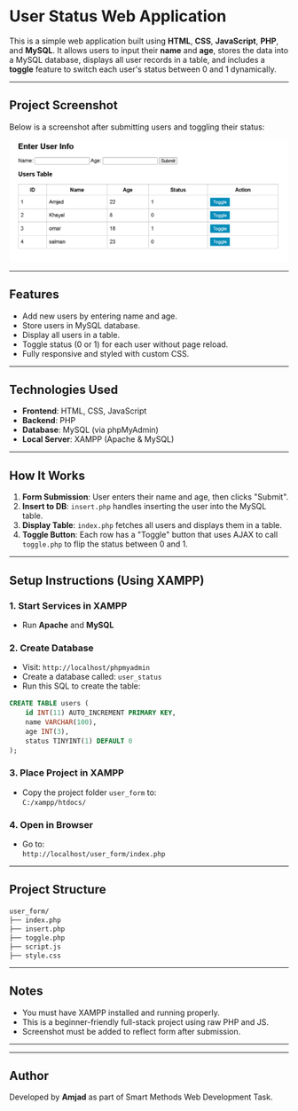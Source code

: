 # User Status Web Application

This is a simple web application built using **HTML**, **CSS**, **JavaScript**, **PHP**, and **MySQL**. It allows users to input their **name** and **age**, stores the data into a MySQL database, displays all user records in a table, and includes a **toggle** feature to switch each user's status between 0 and 1 dynamically.

---

##  Project Screenshot

Below is a screenshot after submitting users and toggling their status:

![User Status Table Screenshot](screenshot.png)



---

##  Features

- Add new users by entering name and age.
- Store users in MySQL database.
- Display all users in a table.
- Toggle status (0 or 1) for each user without page reload.
- Fully responsive and styled with custom CSS.

---

##  Technologies Used

- **Frontend**: HTML, CSS, JavaScript
- **Backend**: PHP
- **Database**: MySQL (via phpMyAdmin)
- **Local Server**: XAMPP (Apache & MySQL)

---

##  How It Works

1. **Form Submission**: User enters their name and age, then clicks "Submit".
2. **Insert to DB**: `insert.php` handles inserting the user into the MySQL table.
3. **Display Table**: `index.php` fetches all users and displays them in a table.
4. **Toggle Button**: Each row has a "Toggle" button that uses AJAX to call `toggle.php` to flip the status between 0 and 1.

---

##  Setup Instructions (Using XAMPP)

### 1. Start Services in XAMPP
- Run **Apache** and **MySQL**

### 2. Create Database
- Visit: `http://localhost/phpmyadmin`
- Create a database called: `user_status`
- Run this SQL to create the table:

```sql
CREATE TABLE users (
    id INT(11) AUTO_INCREMENT PRIMARY KEY,
    name VARCHAR(100),
    age INT(3),
    status TINYINT(1) DEFAULT 0
);
```

### 3. Place Project in XAMPP
- Copy the project folder `user_form` to:  
  `C:/xampp/htdocs/`

### 4. Open in Browser
- Go to:  
  `http://localhost/user_form/index.php`

---

##  Project Structure

```
user_form/
├── index.php
├── insert.php
├── toggle.php
├── script.js
├── style.css
```

---

##  Notes

- You must have XAMPP installed and running properly.
- This is a beginner-friendly full-stack project using raw PHP and JS.
- Screenshot must be added to reflect form after submission.

---

---

##  Author

Developed by **Amjad** as part of Smart Methods Web Development Task.
